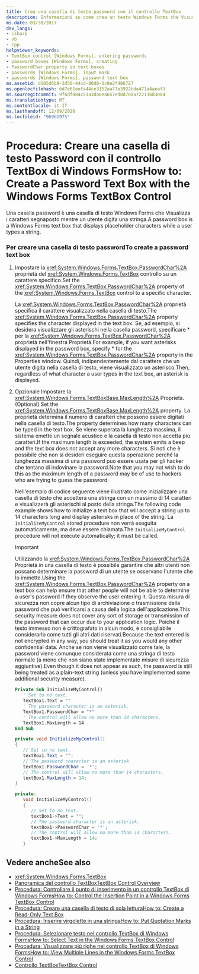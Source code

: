 ```yaml
---
title: Crea una casella di testo password con il controllo TextBox
description: Informazioni su come crea un testo Windows Forms che Visualizza i caratteri segnaposto mentre un utente digita una stringa.
ms.date: 03/30/2017
dev_langs:
- csharp
- vb
- cpp
helpviewer_keywords:
- TextBox control [Windows Forms], entering passwords
- password boxes [Windows Forms], creating
- PasswordChar property in text boxes
- passwords [Windows Forms], input mask
- passwords [Windows Forms], password text box
ms.assetid: d105d6b9-3d50-44cd-80d8-2c0e2f486727
ms.openlocfilehash: 6d7e61eefa44ce3152aa77e3922bde471a4aeaf3
ms.sourcegitcommit: 9f6df084c53a3da0ea657ed0d708a72213683084
ms.translationtype: MT
ms.contentlocale: it-IT
ms.lasthandoff: 12/09/2020
ms.locfileid: "96961975"
---
```

# <a name="how-to-create-a-password-text-box-with-the-windows-forms-textbox-control"></a><span data-ttu-id="0d652-103">Procedura: Creare una casella di testo Password con il controllo TextBox di Windows Forms</span><span class="sxs-lookup"><span data-stu-id="0d652-103">How to: Create a Password Text Box with the Windows Forms TextBox Control</span></span>

<span data-ttu-id="0d652-104">Una casella password è una casella di testo Windows Forms che Visualizza i caratteri segnaposto mentre un utente digita una stringa.</span><span class="sxs-lookup"><span data-stu-id="0d652-104">A password box is a Windows Forms text box that displays placeholder characters while a user types a string.</span></span>

### <a name="to-create-a-password-text-box"></a><span data-ttu-id="0d652-105">Per creare una casella di testo password</span><span class="sxs-lookup"><span data-stu-id="0d652-105">To create a password text box</span></span>

1. <span data-ttu-id="0d652-106">Impostare la <xref:System.Windows.Forms.TextBox.PasswordChar%2A> proprietà del <xref:System.Windows.Forms.TextBox> controllo su un carattere specifico.</span><span class="sxs-lookup"><span data-stu-id="0d652-106">Set the <xref:System.Windows.Forms.TextBox.PasswordChar%2A> property of the <xref:System.Windows.Forms.TextBox> control to a specific character.</span></span>

    <span data-ttu-id="0d652-107">La <xref:System.Windows.Forms.TextBox.PasswordChar%2A> proprietà specifica il carattere visualizzato nella casella di testo.</span><span class="sxs-lookup"><span data-stu-id="0d652-107">The <xref:System.Windows.Forms.TextBox.PasswordChar%2A> property specifies the character displayed in the text box.</span></span> <span data-ttu-id="0d652-108">Se, ad esempio, si desidera visualizzare gli asterischi nella casella password, specificare \* per la <xref:System.Windows.Forms.TextBox.PasswordChar%2A> proprietà nell'finestra Proprietà.</span><span class="sxs-lookup"><span data-stu-id="0d652-108">For example, if you want asterisks displayed in the password box, specify \* for the <xref:System.Windows.Forms.TextBox.PasswordChar%2A> property in the Properties window.</span></span> <span data-ttu-id="0d652-109">Quindi, indipendentemente dal carattere che un utente digita nella casella di testo, viene visualizzato un asterisco.</span><span class="sxs-lookup"><span data-stu-id="0d652-109">Then, regardless of what character a user types in the text box, an asterisk is displayed.</span></span>

2. <span data-ttu-id="0d652-110">Opzionale Impostare la <xref:System.Windows.Forms.TextBoxBase.MaxLength%2A> Proprietà.</span><span class="sxs-lookup"><span data-stu-id="0d652-110">(Optional) Set the <xref:System.Windows.Forms.TextBoxBase.MaxLength%2A> property.</span></span> <span data-ttu-id="0d652-111">La proprietà determina il numero di caratteri che possono essere digitati nella casella di testo.</span><span class="sxs-lookup"><span data-stu-id="0d652-111">The property determines how many characters can be typed in the text box.</span></span> <span data-ttu-id="0d652-112">Se viene superata la lunghezza massima, il sistema emette un segnale acustico e la casella di testo non accetta più caratteri.</span><span class="sxs-lookup"><span data-stu-id="0d652-112">If the maximum length is exceeded, the system emits a beep and the text box does not accept any more characters.</span></span> <span data-ttu-id="0d652-113">Si noti che è possibile che non si desideri eseguire questa operazione perché la lunghezza massima di una password può essere usata per gli hacker che tentano di indovinare la password.</span><span class="sxs-lookup"><span data-stu-id="0d652-113">Note that you may not wish to do this as the maximum length of a password may be of use to hackers who are trying to guess the password.</span></span>

    <span data-ttu-id="0d652-114">Nell'esempio di codice seguente viene illustrato come inizializzare una casella di testo che accetterà una stringa con un massimo di 14 caratteri e visualizzerà gli asterischi al posto della stringa.</span><span class="sxs-lookup"><span data-stu-id="0d652-114">The following code example shows how to initialize a text box that will accept a string up to 14 characters long and display asterisks in place of the string.</span></span> <span data-ttu-id="0d652-115">La `InitializeMyControl` stored procedure non verrà eseguita automaticamente, ma deve essere chiamata.</span><span class="sxs-lookup"><span data-stu-id="0d652-115">The `InitializeMyControl` procedure will not execute automatically; it must be called.</span></span>

    > [!IMPORTANT]
    > <span data-ttu-id="0d652-116">Utilizzando la <xref:System.Windows.Forms.TextBox.PasswordChar%2A> Proprietà in una casella di testo è possibile garantire che altri utenti non possano determinare la password di un utente se osservano l'utente che lo immette.</span><span class="sxs-lookup"><span data-stu-id="0d652-116">Using the <xref:System.Windows.Forms.TextBox.PasswordChar%2A> property on a text box can help ensure that other people will not be able to determine a user's password if they observe the user entering it.</span></span> <span data-ttu-id="0d652-117">Questa misura di sicurezza non copre alcun tipo di archiviazione o trasmissione della password che può verificarsi a causa della logica dell'applicazione.</span><span class="sxs-lookup"><span data-stu-id="0d652-117">This security measure does not cover any sort of storage or transmission of the password that can occur due to your application logic.</span></span> <span data-ttu-id="0d652-118">Poiché il testo immesso non è crittografato in alcun modo, è consigliabile considerarlo come tutti gli altri dati riservati.</span><span class="sxs-lookup"><span data-stu-id="0d652-118">Because the text entered is not encrypted in any way, you should treat it as you would any other confidential data.</span></span> <span data-ttu-id="0d652-119">Anche se non viene visualizzato come tale, la password viene comunque considerata come una stringa di testo normale (a meno che non siano state implementate misure di sicurezza aggiuntive).</span><span class="sxs-lookup"><span data-stu-id="0d652-119">Even though it does not appear as such, the password is still being treated as a plain-text string (unless you have implemented some additional security measure).</span></span>

    ```vb
    Private Sub InitializeMyControl()
       ' Set to no text.
       TextBox1.Text = ""
       ' The password character is an asterisk.
       TextBox1.PasswordChar = "*"
       ' The control will allow no more than 14 characters.
       TextBox1.MaxLength = 14
    End Sub
    ```

    ```csharp
    private void InitializeMyControl()
    {
       // Set to no text.
       textBox1.Text = "";
       // The password character is an asterisk.
       textBox1.PasswordChar = '*';
       // The control will allow no more than 14 characters.
       textBox1.MaxLength = 14;
    }
    ```

    ```cpp
    private:
       void InitializeMyControl()
       {
          // Set to no text.
          textBox1->Text = "";
          // The password character is an asterisk.
          textBox1->PasswordChar = '*';
          // The control will allow no more than 14 characters.
          textBox1->MaxLength = 14;
       }
    ```

## <a name="see-also"></a><span data-ttu-id="0d652-120">Vedere anche</span><span class="sxs-lookup"><span data-stu-id="0d652-120">See also</span></span>

- <xref:System.Windows.Forms.TextBox>
- [<span data-ttu-id="0d652-121">Panoramica del controllo TextBox</span><span class="sxs-lookup"><span data-stu-id="0d652-121">TextBox Control Overview</span></span>](textbox-control-overview-windows-forms.md)
- [<span data-ttu-id="0d652-122">Procedura: Controllare il punto di inserimento in un controllo TextBox di Windows Forms</span><span class="sxs-lookup"><span data-stu-id="0d652-122">How to: Control the Insertion Point in a Windows Forms TextBox Control</span></span>](how-to-control-the-insertion-point-in-a-windows-forms-textbox-control.md)
- [<span data-ttu-id="0d652-123">Procedura: Creare una casella di testo di sola lettura</span><span class="sxs-lookup"><span data-stu-id="0d652-123">How to: Create a Read-Only Text Box</span></span>](how-to-create-a-read-only-text-box-windows-forms.md)
- [<span data-ttu-id="0d652-124">Procedura: Inserire virgolette in una stringa</span><span class="sxs-lookup"><span data-stu-id="0d652-124">How to: Put Quotation Marks in a String</span></span>](how-to-put-quotation-marks-in-a-string-windows-forms.md)
- [<span data-ttu-id="0d652-125">Procedura: Selezionare testo nel controllo TextBox di Windows Forms</span><span class="sxs-lookup"><span data-stu-id="0d652-125">How to: Select Text in the Windows Forms TextBox Control</span></span>](how-to-select-text-in-the-windows-forms-textbox-control.md)
- [<span data-ttu-id="0d652-126">Procedura: Visualizzare più righe nel controllo TextBox di Windows Forms</span><span class="sxs-lookup"><span data-stu-id="0d652-126">How to: View Multiple Lines in the Windows Forms TextBox Control</span></span>](how-to-view-multiple-lines-in-the-windows-forms-textbox-control.md)
- [<span data-ttu-id="0d652-127">Controllo TextBox</span><span class="sxs-lookup"><span data-stu-id="0d652-127">TextBox Control</span></span>](textbox-control-windows-forms.md)
